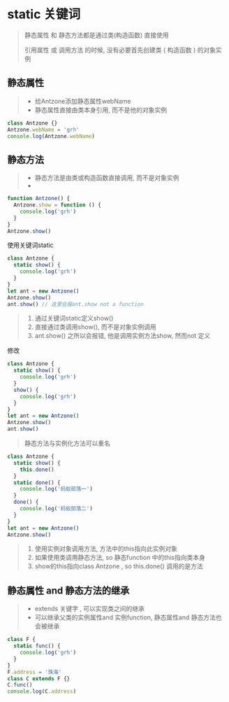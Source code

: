 # static 关键词

> 静态属性 和 静态方法都是通过类(构造函数) 直接使用
>
> 引用属性 或 调用方法 的时候, 没有必要首先创建类 ( 构造函数 ) 的对象实例

## 静态属性

> - 给Antzone添加静态属性webName
> - 静态属性直接由类本身引用, 而不是他的对象实例

```js
class Antzone {}
Antzone.webName = 'grh'
console.log(Antzone.webName)
```

## 静态方法

> - 静态方法是由类或构造函数直接调用, 而不是对象实例
> -

```js
function Antzone() {
  Antzone.show = function () {
    console.log('grh')
  }
}
Antzone.show()
```

使用关键词static

```js
class Antzone {
  static show() {
    console.log('grh')
  }
}
let ant = new Antzone()
Antzone.show()
ant.show() // 这里会报ant.show not a function
```

> 1. 通过关键词static定义show()
> 2. 直接通过类调用show(), 而不是对象实例调用
> 3. ant.show() 之所以会报错, 他是调用实例方法show, 然而not 定义

修改

```js
class Antzone {
  static show() {
    console.log('grh')
  }
  show() {
    console.log('grh')
  }
}
let ant = new Antzone()
Antzone.show()
ant.show()
```

> 静态方法与实例化方法可以重名

```js
class Antzone {
  static show() {
    this.done()
  }
  static done() {
    console.log('蚂蚁部落一')
  }
  done() {
    console.log('蚂蚁部落二')
  }
}
let ant = new Antzone()
Antzone.show()
```

> 1. 使用实例对象调用方法, 方法中的this指向此实例对象
> 2. 如果使用类调用静态方法, so 静态function 中的this指向类本身
> 3. show的this指向class Antzone , so this.done() 调用的是方法

## 静态属性 and 静态方法的继承

> - extends 关键字 , 可以实现类之间的继承
> - 可以继承父类的实例属性and 实例function, 静态属性and 静态方法也会被继承

```js
class F {
  static func() {
    console.log('grh')
  }
}
F.address = '珠海'
class C extends F {}
C.func()
console.log(C.address)
```
